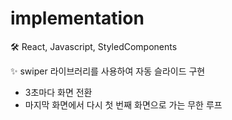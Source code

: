 # implementation
🛠 React, Javascript, StyledComponents

✨ swiper 라이브러리를 사용하여 자동 슬라이드 구현
   - 3초마다 화면 전환
   - 마지막 화면에서 다시 첫 번째 화면으로 가는 무한 루프
